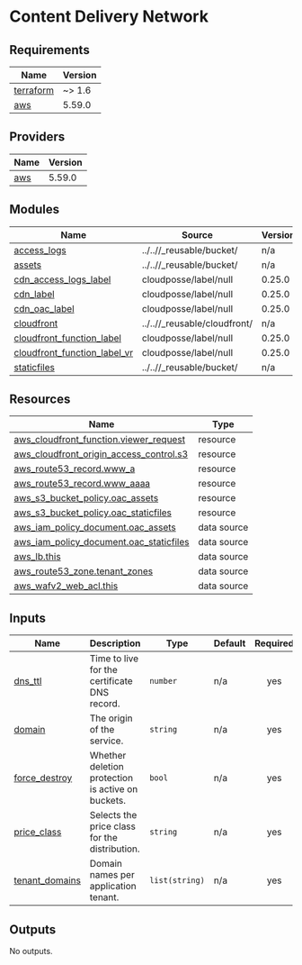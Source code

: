 # Content Delivery Network

<!-- BEGIN_TF_DOCS -->
## Requirements

| Name | Version |
|------|---------|
| <a name="requirement_terraform"></a> [terraform](#requirement\_terraform) | ~> 1.6 |
| <a name="requirement_aws"></a> [aws](#requirement\_aws) | 5.59.0 |

## Providers

| Name | Version |
|------|---------|
| <a name="provider_aws"></a> [aws](#provider\_aws) | 5.59.0 |

## Modules

| Name | Source | Version |
|------|--------|---------|
| <a name="module_access_logs"></a> [access\_logs](#module\_access\_logs) | ../..//_reusable/bucket/ | n/a |
| <a name="module_assets"></a> [assets](#module\_assets) | ../..//_reusable/bucket/ | n/a |
| <a name="module_cdn_access_logs_label"></a> [cdn\_access\_logs\_label](#module\_cdn\_access\_logs\_label) | cloudposse/label/null | 0.25.0 |
| <a name="module_cdn_label"></a> [cdn\_label](#module\_cdn\_label) | cloudposse/label/null | 0.25.0 |
| <a name="module_cdn_oac_label"></a> [cdn\_oac\_label](#module\_cdn\_oac\_label) | cloudposse/label/null | 0.25.0 |
| <a name="module_cloudfront"></a> [cloudfront](#module\_cloudfront) | ../..//_reusable/cloudfront/ | n/a |
| <a name="module_cloudfront_function_label"></a> [cloudfront\_function\_label](#module\_cloudfront\_function\_label) | cloudposse/label/null | 0.25.0 |
| <a name="module_cloudfront_function_label_vr"></a> [cloudfront\_function\_label\_vr](#module\_cloudfront\_function\_label\_vr) | cloudposse/label/null | 0.25.0 |
| <a name="module_staticfiles"></a> [staticfiles](#module\_staticfiles) | ../..//_reusable/bucket/ | n/a |

## Resources

| Name | Type |
|------|------|
| [aws_cloudfront_function.viewer_request](https://registry.terraform.io/providers/hashicorp/aws/5.59.0/docs/resources/cloudfront_function) | resource |
| [aws_cloudfront_origin_access_control.s3](https://registry.terraform.io/providers/hashicorp/aws/5.59.0/docs/resources/cloudfront_origin_access_control) | resource |
| [aws_route53_record.www_a](https://registry.terraform.io/providers/hashicorp/aws/5.59.0/docs/resources/route53_record) | resource |
| [aws_route53_record.www_aaaa](https://registry.terraform.io/providers/hashicorp/aws/5.59.0/docs/resources/route53_record) | resource |
| [aws_s3_bucket_policy.oac_assets](https://registry.terraform.io/providers/hashicorp/aws/5.59.0/docs/resources/s3_bucket_policy) | resource |
| [aws_s3_bucket_policy.oac_staticfiles](https://registry.terraform.io/providers/hashicorp/aws/5.59.0/docs/resources/s3_bucket_policy) | resource |
| [aws_iam_policy_document.oac_assets](https://registry.terraform.io/providers/hashicorp/aws/5.59.0/docs/data-sources/iam_policy_document) | data source |
| [aws_iam_policy_document.oac_staticfiles](https://registry.terraform.io/providers/hashicorp/aws/5.59.0/docs/data-sources/iam_policy_document) | data source |
| [aws_lb.this](https://registry.terraform.io/providers/hashicorp/aws/5.59.0/docs/data-sources/lb) | data source |
| [aws_route53_zone.tenant_zones](https://registry.terraform.io/providers/hashicorp/aws/5.59.0/docs/data-sources/route53_zone) | data source |
| [aws_wafv2_web_acl.this](https://registry.terraform.io/providers/hashicorp/aws/5.59.0/docs/data-sources/wafv2_web_acl) | data source |

## Inputs

| Name | Description | Type | Default | Required |
|------|-------------|------|---------|:--------:|
| <a name="input_dns_ttl"></a> [dns\_ttl](#input\_dns\_ttl) | Time to live for the certificate DNS record. | `number` | n/a | yes |
| <a name="input_domain"></a> [domain](#input\_domain) | The origin of the service. | `string` | n/a | yes |
| <a name="input_force_destroy"></a> [force\_destroy](#input\_force\_destroy) | Whether deletion protection is active on buckets. | `bool` | n/a | yes |
| <a name="input_price_class"></a> [price\_class](#input\_price\_class) | Selects the price class for the distribution. | `string` | n/a | yes |
| <a name="input_tenant_domains"></a> [tenant\_domains](#input\_tenant\_domains) | Domain names per application tenant. | `list(string)` | n/a | yes |

## Outputs

No outputs.
<!-- END_TF_DOCS -->